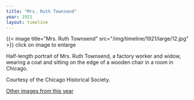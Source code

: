 ```yaml
---
title: "Mrs. Ruth Townsend"
year: 1921
layout: timeline
---
```


{{< image title="Mrs. Ruth Townsend" src="/img/timeline/1921/large/12.jpg" >}}
click on image to enlarge

Half-length portrait of Mrs. Ruth Townsend, a factory worker and widow, wearing a coat and sitting on the edge of a wooden chair in a room in Chicago. 

Courtesy of the Chicago Historical Society.  

[Other images from this year](/historical/timeline/1921)